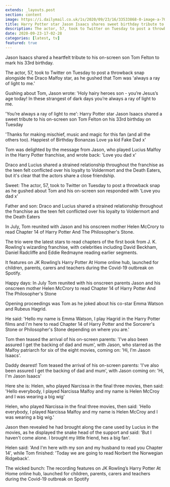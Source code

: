 ```yaml
---
extends: _layouts.post
section: content
image: https://i.dailymail.co.uk/1s/2020/09/23/16/33533868-0-image-a-70_1600875120631.jpg 
title: Harry Potter star Jason Isaacs shares sweet birthday tribute to on-screen son Tom Felton 
description: The actor, 57, took to Twitter on Tuesday to post a throwback snap alongside the Draco Malfoy star, as he gushed that Tom was always a ray of light to me. 
date: 2020-09-23-17-02-28 
categories: [latest, tv] 
featured: true 
--- 
```

Jason Isaacs shared a heartfelt tribute to his on-screen son Tom Felton to mark his 33rd birthday.

The actor, 57, took to Twitter on Tuesday to post a throwback snap alongside the Draco Malfoy star, as he gushed that Tom was 'always a ray of light to me.'

Gushing about Tom, Jason wrote: 'Holy hairy heroes son - you’re Jesus’s age today! In these strangest of dark days you’re always a ray of light to me. 

'You’re always a ray of light to me': Harry Potter star Jason Isaacs shared a sweet tribute to his on-screen son Tom Felton on his 33rd birthday on Tuesday

'Thanks for making mischief, music and magic for this fan (and all the others too). Happiest of Birthday Bonanzas Love ya kid Fake Dad x'

Tom was delighted by the message from Jason, who played Lucius Malfoy in the Harry Potter franchise, and wrote back: 'Love you dad x' 

Draco and Lucius shared a strained relationship throughout the franchise as the teen felt conflicted over his loyalty to Voldermort and the Death Eaters, but it's clear that the actors share a close friendship.

Sweet: The actor, 57, took to Twitter on Tuesday to post a throwback snap as he gushed about Tom and his on-screen son responded with 'Love you dad x'

Father and son: Draco and Lucius shared a strained relationship throughout the franchise as the teen felt conflicted over his loyalty to Voldermort and the Death Eaters

In July, Tom reunited with Jason and his onscreen mother Helen McCrory to read Chapter 14 of Harry Potter And The Philosopher's Stone.

The trio were the latest stars to read chapters of the first book from J. K. Rowling's wizarding franchise, with celebrities including David Beckham, Daniel Radcliffe and Eddie Redmayne reading earlier segments. 

It features on JK Rowling’s Harry Potter At Home online hub, launched for children, parents, carers and teachers during the Covid-19 outbreak on Spotify. 

Happy days: In July Tom reunited with his onscreen parents Jason and his onscreen mother Helen McCrory to read Chapter 14 of Harry Potter And The Philosopher's Stone

Opening proceedings was Tom as he joked about his co-star Emma Watson and Rubeus Hagrid. 

He said: 'Hello my name is Emma Watson, I play Hagrid in the Harry Potter films and I'm here to read Chapter 14 of Harry Potter and the Sorcerer's Stone or Philosopher's Stone depending on where you are.'

Tom then teased the arrival of his on-screen parents: 'I've also been assured I get the backing of dad and mum', with Jason, who starred as the Malfoy patriarch for six of the eight movies, coming on: 'Hi, I'm Jason Isaacs'.

Daddy dearest! Tom teased the arrival of his on-screen parents: 'I've also been assured I get the backing of dad and mum', with Jason coming on: 'Hi, I'm Jason Isaacs'

Here she is: Helen, who played Narcissa in the final three movies, then said: 'Hello everybody, I played Narcissa Malfoy and my name is Helen McCroy and I was wearing a big wig'

Helen, who played Narcissa in the final three movies, then said: 'Hello everybody, I played Narcissa Malfoy and my name is Helen McCroy and I was wearing a big wig.'

Jason then revealed he had brought along the cane used by Lucius in the movies, as he displayed the snake head of the support and said: 'But I haven't come alone. I brought my little friend, hes a big fan'.

Helen said: 'And I'm here with my son and my husband to read you Chapter 14', while Tom finished: 'Today we are going to read Norbert the Norwegian Ridgeback'.

The wicked bunch: The recording features on JK Rowling’s Harry Potter At Home online hub, launched for children, parents, carers and teachers during the Covid-19 outbreak on Spotify

